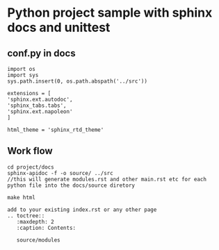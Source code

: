# Python project sample with sphinx docs and unittest

## conf.py in docs

```
import os
import sys
sys.path.insert(0, os.path.abspath('../src'))

extensions = [
'sphinx.ext.autodoc',
'sphinx_tabs.tabs',
'sphinx.ext.napoleon'
]

html_theme = 'sphinx_rtd_theme'
```

## Work flow
```
cd project/docs
sphinx-apidoc -f -o source/ ../src
//this will generate modules.rst and other main.rst etc for each python file into the docs/source diretory

make html

add to your existing index.rst or any other page 
.. toctree::
   :maxdepth: 2
   :caption: Contents:
   
   source/modules
```